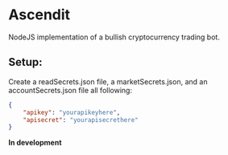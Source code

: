 # Ascendit

NodeJS implementation of a bullish cryptocurrency trading bot.

## Setup:

Create a readSecrets.json file, a marketSecrets.json, and an accountSecrets.json file all following:

```json
{
    "apikey": "yourapikeyhere",
    "apisecret": "yourapisecrethere"
}
```
**In development**
